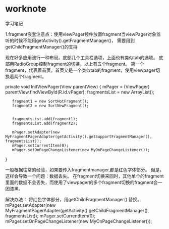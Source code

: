 # worknote
学习笔记

1.fragment嵌套注意点：使用viewPager控件放置fragment当viewPager对象监听的时候不能用getActivity().getFragmentManager()，
需要用到getChildFragmentManager()的支持

现在好多应用流行一种布局。底部几个工具栏选项，上面也有类似tab的选项。
底部用RadioGroup控制fragment的切换。以上有五个fragment。
第一个fragment，代表着首页。首页又是一个类似tab的fragment，使用viewpager切换着两个fragment。

 private void InitViewPager(View parentView) {
       mPager = (ViewPager) parentView.findViewById(R.id.vPager);
       fragmentsList = new ArrayList<Fragment>();


       fragment1 = new SortHotFragment();
       fragment2 = new SortNewFragment();


       fragmentsList.add(fragment1);
       fragmentsList.add(fragment2);
       
       mPager.setAdapter(new MyFragmentPagerAdapter(getActivity().getSupportFragmentManager(), fragmentsList));
       mPager.setCurrentItem(0);
       mPager.setOnPageChangeListener(new MyOnPageChangeListener());
 }

一般根据往常的经验，如果要传入fragmentmanager,都是红色字体部分。
但是，这样会导致一个问题：数据丢失。
在fragment切换来回时，其他单个的fragment里面的数据不会丢失，而使用了viewpager的多个fragment切换的fragment会一团漆黑。

解决办法：
将红色字体部分，用getChildFragmentManager() 替换。
mPager.setAdapter(new MyFragmentPagerAdapter(getActivity().getChildFragmentManager(), fragmentsList));
mPager.setCurrentItem(0);
mPager.setOnPageChangeListener(new MyOnPageChangeListener());
